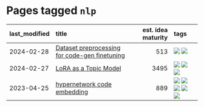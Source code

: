# Pages tagged `nlp`

|last_modified|title|est. idea maturity|tags
|:---|:---|---:|:---|
|2024-02-28|[Dataset preprocessing for code-gen finetuning](../codegen_preprocessing.md)|513|[![](https://img.shields.io/badge/tag-experimental-496a1)](../tags/experimental.md) [![](https://img.shields.io/badge/tag-nlp-b08442)](../tags/nlp.md)|
|2024-02-27|[LoRA as a Topic Model](../lora_lda.md)|3495|[![](https://img.shields.io/badge/tag-experimental-496a1)](../tags/experimental.md) [![](https://img.shields.io/badge/tag-finetuning-e839f4)](../tags/finetuning.md) [![](https://img.shields.io/badge/tag-nlp-b08442)](../tags/nlp.md)|
|2023-04-25|[hypernetwork code embedding](../hypernetwork_embedding_for_code.md)|889|[![](https://img.shields.io/badge/tag-embeddings-82f36e)](../tags/embeddings.md) [![](https://img.shields.io/badge/tag-llm-b59164)](../tags/llm.md) [![](https://img.shields.io/badge/tag-machinelearning-ac8815)](../tags/machinelearning.md) [![](https://img.shields.io/badge/tag-models-161a53)](../tags/models.md) [![](https://img.shields.io/badge/tag-nlp-b08442)](../tags/nlp.md)|